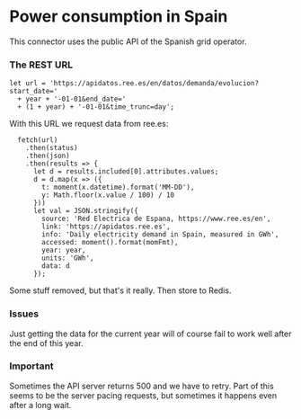 # Power consumption in Spain
This connector uses the public API of the Spanish grid operator.
### The REST URL
````
let url = 'https://apidatos.ree.es/en/datos/demanda/evolucion?start_date='
  + year + '-01-01&end_date='
  + (1 + year) + '-01-01&time_trunc=day';
````
With this URL we request data from ree.es:
````
  fetch(url)
    .then(status)
    .then(json)
    .then(results => {
      let d = results.included[0].attributes.values;
      d = d.map(x => ({
        t: moment(x.datetime).format('MM-DD'),
        y: Math.floor(x.value / 100) / 10
      }))
      let val = JSON.stringify({
        source: 'Red Electrica de Espana, https://www.ree.es/en',
        link: 'https://apidatos.ree.es',
        info: 'Daily electricity demand in Spain, measured in GWh',
        accessed: moment().format(momFmt),
        year: year,
        units: 'GWh',
        data: d
      });
````
Some stuff removed, but that's it really. Then store to Redis.
### Issues
Just getting the data for the current year will of course fail to work well after the end of this year.
### Important
Sometimes the API server returns 500 and we have to retry. Part of this seems to be the server pacing requests, but sometimes it happens even after a long wait.
